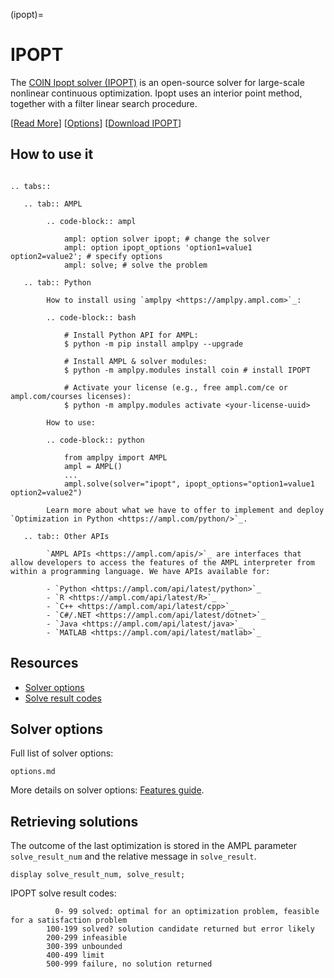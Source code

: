 (ipopt)=

# IPOPT

The [COIN Ipopt solver (IPOPT)](https://github.com/coin-or/Ipopt) is an open-source solver
for large-scale nonlinear continuous optimization. Ipopt uses an interior point method,
together with a filter linear search procedure.

[[Read More](https://ampl.com/products/solvers/open-source-solvers/)]
[[Options](#solver-options)]
[[Download IPOPT](https://portal.ampl.com/user/ampl/download/coin)]

## How to use it

```{eval-rst}

.. tabs::

   .. tab:: AMPL

        .. code-block:: ampl

            ampl: option solver ipopt; # change the solver
            ampl: option ipopt_options 'option1=value1 option2=value2'; # specify options
            ampl: solve; # solve the problem

   .. tab:: Python
   
        How to install using `amplpy <https://amplpy.ampl.com>`_:

        .. code-block:: bash

            # Install Python API for AMPL:
            $ python -m pip install amplpy --upgrade

            # Install AMPL & solver modules:
            $ python -m amplpy.modules install coin # install IPOPT

            # Activate your license (e.g., free ampl.com/ce or ampl.com/courses licenses):
            $ python -m amplpy.modules activate <your-license-uuid>

        How to use:

        .. code-block:: python

            from amplpy import AMPL
            ampl = AMPL()
            ...
            ampl.solve(solver="ipopt", ipopt_options="option1=value1 option2=value2")

        Learn more about what we have to offer to implement and deploy `Optimization in Python <https://ampl.com/python/>`_.

   .. tab:: Other APIs

        `AMPL APIs <https://ampl.com/apis/>`_ are interfaces that allow developers to access the features of the AMPL interpreter from within a programming language. We have APIs available for:

        - `Python <https://ampl.com/api/latest/python>`_
        - `R <https://ampl.com/api/latest/R>`_
        - `C++ <https://ampl.com/api/latest/cpp>`_
        - `C#/.NET <https://ampl.com/api/latest/dotnet>`_
        - `Java <https://ampl.com/api/latest/java>`_
        - `MATLAB <https://ampl.com/api/latest/matlab>`_
```

## Resources

* [Solver options](#solver-options)
* [Solve result codes](#retrieving-solutions)

## Solver options

Full list of solver options:
```{toctree}
options.md
```

More details on solver options: [Features guide](https://mp.ampl.com/features-guide.html).


## Retrieving solutions

The outcome of the last optimization is stored in the AMPL parameter `solve_result_num` and the relative message in
`solve_result`.

```ampl
display solve_result_num, solve_result;
```

IPOPT solve result codes:
```
          0- 99 solved: optimal for an optimization problem, feasible for a satisfaction problem
        100-199 solved? solution candidate returned but error likely
        200-299 infeasible
        300-399 unbounded
        400-499 limit
        500-999 failure, no solution returned
```

